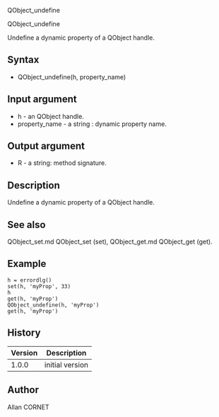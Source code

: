



QObject_undefine


QObject_undefine

Undefine a dynamic property of a QObject handle.

## Syntax

- QObject_undefine(h, property_name)

## Input argument

 - h - an QObject handle.
 - property_name - a string : dynamic property name.

## Output argument

 - R - a string: method signature.

## Description


  <p>Undefine a dynamic property of a QObject handle.</p>


## See also

QObject_set.md QObject_set (set), QObject_get.md QObject_get (get).
## Example

```Nelson
h = errordlg()
set(h, 'myProp', 33)
h
get(h, 'myProp')
QObject_undefine(h, 'myProp')
get(h, 'myProp')
```

## History

|Version|Description|
|------|------|
|1.0.0|initial version|


## Author

Allan CORNET



